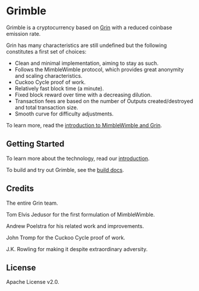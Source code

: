 # Grimble

Grimble is a cryptocurrency based on [Grin](https://github.com/mimblewimble/grin) with a reduced coinbase emission rate. 

Grin has many characteristics are still undefined but the following constitutes a first set of choices:

  * Clean and minimal implementation, aiming to stay as such.
  * Follows the MimbleWimble protocol, which provides great anonymity and scaling characteristics.
  * Cuckoo Cycle proof of work.
  * Relatively fast block time (a minute).
  * Fixed block reward over time with a decreasing dilution.
  * Transaction fees are based on the number of Outputs created/destroyed and total transaction size.
  * Smooth curve for difficulty adjustments.

To learn more, read the [introduction to MimbleWimble and Grin](doc/intro.md).

## Getting Started

To learn more about the technology, read our [introduction](doc/intro.md).

To build and try out Grimble, see the [build docs](doc/build.md).

## Credits

The entire Grin team.

Tom Elvis Jedusor for the first formulation of MimbleWimble.

Andrew Poelstra for his related work and improvements.

John Tromp for the Cuckoo Cycle proof of work.

J.K. Rowling for making it despite extraordinary adversity.

## License

Apache License v2.0.
